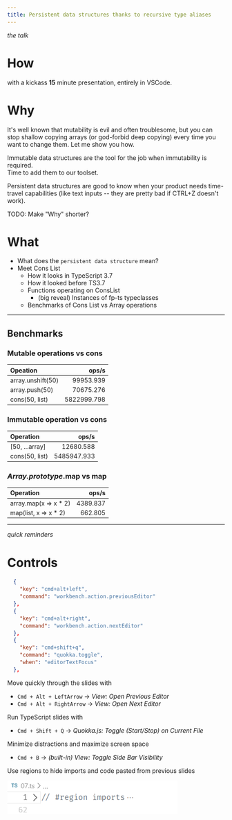 ```yaml
---
title: Persistent data structures thanks to recursive type aliases
---
```


_the talk_


# How

with a kickass **15** minute presentation, entirely in VSCode.

# Why

It's well known that mutability is evil and often troublesome,
but you can stop shallow copying arrays (or god-forbid deep copying)
every time you want to change them. Let me show you how.

Immutable data structures are the tool for the job when immutability is required. \
Time to add them to our toolset.

Persistent data structures are good to know when your product needs time-travel capabilities
(like text inputs -- they are pretty bad if CTRL+Z doesn't work).

TODO: Make "Why" shorter?

# What

- What does the `persistent data structure` mean?
- Meet Cons List
  - How it looks in TypeScript 3.7
  - How it looked before TS3.7
  - Functions operating on ConsList
    - (big reveal) Instances of fp-ts typeclasses
  - Benchmarks of Cons List vs Array operations

---

## Benchmarks

### Mutable operations vs cons

| Opeation |       ops/s |
| :-------------------------------- | ----------: |
| array.unshift(50) |   99953.939 |
| array.push(50)     |   70675.276 |
| cons(50, list)     | 5822999.798 |

### Immutable operation vs cons

| Operation |       ops/s |
| :---------------------------- | ----------: |
| [50, ...array] |   12680.588 |
| cons(50, list) | 5485947.933 |

### _Array.prototype_.map vs map

| Operation                             |    ops/s |
| :------------------------------------ | -------: |
| array.map(x => x \* 2) | 4389.837 |
| map(list, x => x \* 2) |  662.805 |

---
_quick reminders_

# Controls

```json
  {
    "key": "cmd+alt+left",
    "command": "workbench.action.previousEditor"
  },
  {
    "key": "cmd+alt+right",
    "command": "workbench.action.nextEditor"
  },
  {
    "key": "cmd+shift+q",
    "command": "quokka.toggle",
    "when": "editorTextFocus"
  },
```

Move quickly through the slides with
- `Cmd + Alt + LeftArrow` → _View: Open Previous Editor_  
- `Cmd + Alt + RightArrow` → _View: Open Next Editor_

Run TypeScript slides with
- `Cmd + Shift + Q` → _Quokka.js: Toggle (Start/Stop) on Current File_

Minimize distractions and maximize screen space 
- `Cmd + B` → _(built-in) View: Toggle Side Bar Visibility_

Use regions to hide imports and code pasted from previous slides

![](assets/2019-10-28-19-43-38.png)
